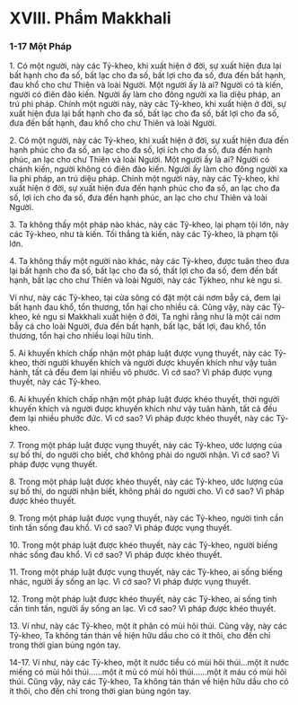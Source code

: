 # XVIII. Phẩm Makkhali

### 1-17 Một Pháp

1\. Có một người, này các Tỷ-kheo, khi xuất hiện ở đời, sự xuất hiện đưa lại bất hạnh cho đa số, bất lạc
cho đa số, bất lợi cho đa số, đưa đến bất hạnh, đau khổ cho chư Thiên và loài Người. Một người ấy là
ai? Người có tà kiến, người có điên đảo kiến. Người ấy làm cho đông người xa lìa diệu pháp, an trú phi
pháp. Chính một người này, này các Tỷ-kheo, khi xuất hiện ở đời, sự xuất hiện đưa lại bất hạnh cho đa
số, bất lạc cho đa số, bất lợi cho đa số, đưa đến bất hạnh, đau khổ cho chư Thiên và loài Người.

<!--pg-->
2\. Có một người, này các Tỷ-kheo, khi xuất hiện ở đời, sự xuất hiện đưa đến hạnh phúc cho đa số, an lạc
cho đa số, lợi ích cho đa số, đưa đến hạnh phúc, an lạc cho chư Thiên và loài Người. Một người ấy là ai?
Người có chánh kiến, người không có điên đảo kiến. Người ấy làm cho đông người xa lìa phi pháp, an
trú diệu pháp. Chính một người này, này các Tỷ-kheo, khi xuất hiện ở đời, sự xuất hiện đưa đến hạnh
phúc cho đa số, an lạc cho đa số, lợi ích cho đa số, đưa đến hạnh phúc, an lạc cho chư Thiên và loài
Người.

<!--pg-->
3\. Ta không thấy một pháp nào khác, này các Tỷ-kheo, lại phạm tội lớn, này các Tỷ-kheo, như tà kiến.
Tối thắng tà kiến, này các Tỷ-kheo, là phạm tội lớn.

<!--pg-->
4\. Ta không thấy một người nào khác, này các Tỷ-kheo, được tuân theo đưa lại bất hạnh cho đa số, bất
lạc cho đa số, thất lợi cho đa số, đem đến bất hạnh, bất lạc cho chư Thiên và loài Người, này các Tỷkheo, như kẻ ngu si.

Ví như, này các Tỷ-kheo, tại cửa sông có đặt một cái nơm bẫy cá, đem lại bất hạnh đau khổ, tổn thương,
tổn hại cho nhiều cá. Cũng vậy, này các Tỷ-kheo, kẻ ngu si Makkhali xuất hiện ở đời, Ta nghỉ rằng như
là một cái nơm bẫy cá cho loài Người, đưa đến bất hạnh, bất lạc, bất lợi, đau khổ, tổn thương, tổn hại
cho nhiều loại hữu tình.

<!--pg-->
5\. Ai khuyến khích chấp nhận một pháp luật được vụng thuyết, này các Tỷ-kheo, thời người khuyến
khích và người được khuyến khích như vậy tuân hành, tất cả đều đem lại nhiều vô phước. Vì cớ sao? Vì
pháp được vụng thuyết, này các Tỷ-kheo.

<!--pg-->
6\. Ai khuyến khích chấp nhận một pháp luật được khéo thuyết, thời người khuyến khích và người được
khuyến khích như vậy tuân hành, tất cả đều đem lại nhiều phước đức. Vì cớ sao? Vì pháp được khéo
thuyết, này các Tỷ-kheo.

<!--pg-->
7\. Trong một pháp luật được vụng thuyết, này các Tỷ-kheo, ước lượng của sự bố thí, do người cho biết,
chớ không phải do người nhận. Vì cớ sao? Vì pháp được vụng thuyết.

<!--pg-->
8\. Trong một pháp luật được khéo thuyết, này các Tỷ-kheo, ước lượng của sự bố thí, do người nhận biết,
không phải do người cho. Vì cớ sao? Vì pháp được khéo thuyết.

<!--pg-->
9\. Trong một pháp luật được vụng thuyết, này các Tỷ-kheo, người tinh cần tinh tấn sống đau khổ. Vì cớ
sao? Vì pháp được vụng thuyết.

<!--pg-->
10\. Trong một pháp luật được khéo thuyết, này các Tỷ-kheo, người biếng nhác sống đau khổ. Vì cớ sao?
Vì pháp được khéo thuyết.

<!--pg-->
11\. Trong một pháp luật được vụng thuyết, này các Tỷ-kheo, ai sống biếng nhác, người ấy sống an lạc.
Vì cớ sao? Vì pháp được vụng thuyết.

<!--pg-->
12\. Trong một pháp luật được khéo thuyết, này các Tỷ-kheo, ai sống tinh cần tinh tấn, người ấy sống an
lạc. Vì cớ sao? Vì pháp được khéo thuyết.

<!--pg-->
13\. Ví như, này các Tỷ-kheo, một ít phân có mùi hôi thúi. Cũng vậy, này các Tỷ-kheo, Ta không tán
thán về hiện hữu dầu cho có ít thôi, cho đến chỉ trong thời gian búng ngón tay.

<!--pg-->
14-17. Ví như, này các Tỷ-kheo, một ít nước tiểu có mùi hôi thúi...một ít nước miếng có mùi hôi
thúi......một ít mủ có mùi hôi thúi......một ít máu có mùi hôi thúi. Cũng vậy, này các Tỷ-kheo, Ta không
tán thán về hiện hữu dầu cho có ít thôi, cho đến chỉ trong thời gian búng ngón tay.

